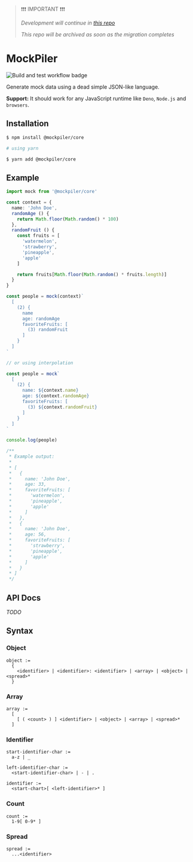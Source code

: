 > ❗❗❗ IMPORTANT ❗❗❗
> 
> _Development will continue in [this repo](https://github.com/mockpiler/mockpilerjs)_
> 
> _This repo will be archived as soon as the migration completes_

# MockPiler

![Build and test workflow badge](https://github.com/LosMaquios/mockpiler/workflows/Build%20and%20test/badge.svg)

  Generate mock data using a dead simple JSON-like language.

  **Support:** It should work for any JavaScript runtime like `Deno`, `Node.js` and `browsers`.

## Installation

```bash
$ npm install @mockpiler/core

# using yarn

$ yarn add @mockpiler/core
```

## Example

```ts
import mock from '@mockpiler/core'

const context = {
  name: 'John Doe',
  randomAge () {
    return Math.floor(Math.random() * 100)
  },
  randomFruit () {
    const fruits = [
      'watermelon',
      'strawberry',
      'pineapple',
      'apple'
    ]

    return fruits[Math.floor(Math.random() * fruits.length)]
  }
}

const people = mock(context)`
  [
    (2) {
      name
      age: randomAge
      favoriteFruits: [
        (3) randomFruit
      ]
    }
  ]
`

// or using interpolation

const people = mock`
  [
    (2) {
      name: ${context.name}
      age: ${context.randomAge}
      favoriteFruits: [
        (3) ${context.randomFruit}
      ]
    }
  ]
`

console.log(people)

/**
 * Example output:
 * 
 * [
 *   {
 *     name: 'John Doe',
 *     age: 33,
 *     favoriteFruits: [
 *       'watermelon',
 *       'pineapple',
 *       'apple'
 *     ]
 *   },
 *   {
 *     name: 'John Doe',
 *     age: 56,
 *     favoriteFruits: [
 *       'strawberry',
 *       'pineapple',
 *       'apple'
 *     ]
 *   }
 * ]
 */
```

## API Docs

  *TODO*

## Syntax

### Object

```
object :=
  { 
    <identifier> | <identifier>: <identifier> | <array> | <object> | <spread>* 
  }
```

### Array

```
array :=
  [
    [ ( <count> ) ] <identifier> | <object> | <array> | <spread>*
  ]
```

### Identifier

```
start-identifier-char :=
  a-z | _

left-identifier-char :=
  <start-identifier-char> | - | .

identifier :=
  <start-chart>[ <left-identifier>* ]
```

### Count

```
count :=
  1-9[ 0-9* ]
```

### Spread

```
spread :=
  ...<identifier>
```
